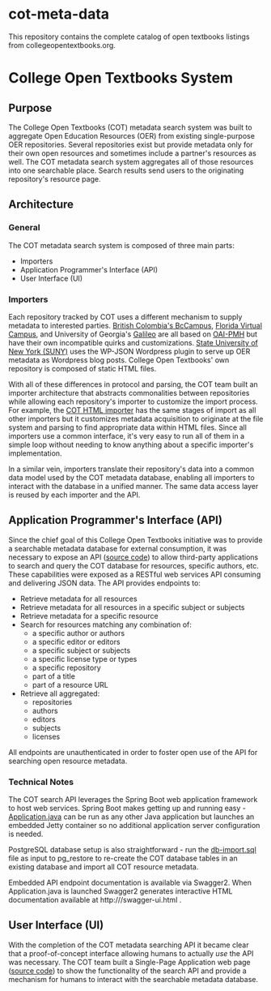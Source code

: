 # cot-meta-data
This repository contains the complete catalog of open textbooks listings from collegeopentextbooks.org.

# College Open Textbooks System
## Purpose
The College Open Textbooks (COT) metadata search system was built to aggregate Open Education Resources (OER) from existing single-purpose OER repositories. Several repositories exist but provide metadata only for their own open resources and sometimes include a partner's resources as well. The COT metadata search system aggregates all of those resources into one searchable place. Search results send users to the originating repository's resource page.

## Architecture
### General
The COT metadata search system is composed of three main parts:
* Importers
* Application Programmer's Interface (API)
* User Interface (UI)

### Importers
Each repository tracked by COT uses a different mechanism to supply metadata to interested parties. [British Colombia's BcCampus](https://bccampus.ca/), [Florida Virtual Campus](https://www.flvc.org/), and University of Georgia's [Galileo](https://oer.galileo.usg.edu) are all based on [OAI-PMH](https://www.openarchives.org/pmh/) but have their own incompatible quirks and customizations. [State University of New York (SUNY)](https://textbooks.opensuny.org) uses the WP-JSON Wordpress plugin to serve up OER metadata as Wordpress blog posts. College Open Textbooks' own repository is composed of static HTML files.

With all of these differences in protocol and parsing, the COT team built an importer architecture that abstracts commonalities between repositories while allowing each repository's importer to customize the import process. For example, the [COT HTML importer](https://github.com/cot-education/cot-api/blob/test/api/src/main/java/org/collegeopentextbooks/api/importer/CotHtmlImporter.java) has the same stages of import as all other importers but it customizes metadata acquisition to originate at the file system and parsing to find appropriate data within HTML files. Since all importers use a common interface, it's very easy to run all of them in a simple loop without needing to know anything about a specific importer's implementation.

In a similar vein, importers translate their repository's data into a common data model used by the COT metadata database, enabling all importers to interact with the database in a unified manner. The same data access layer is reused by each importer and the API.

## Application Programmer's Interface (API)
Since the chief goal of this College Open Textbooks initiative was to provide a searchable metadata database for external consumption, it was necessary to expose an API ([source code](https://github.com/cot-education/cot-api)) to allow third-party applications to search and query the COT database for resources, specific authors, etc. These capabilities were exposed as a RESTful web services API consuming and delivering JSON data. The API provides endpoints to:
* Retrieve metadata for all resources
* Retrieve metadata for all resources in a specific subject or subjects
* Retrieve metadata for a specific resource
* Search for resources matching any combination of:
  * a specific author or authors
  * a specific editor or editors
  * a specific subject or subjects
  * a specific license type or types
  * a specific repository
  * part of a title
  * part of a resource URL
* Retrieve all aggregated:
  * repositories
  * authors
  * editors
  * subjects
  * licenses

All endpoints are unauthenticated in order to foster open use of the API for searching open resource metadata.

### Technical Notes
The COT search API leverages the Spring Boot web application framework to host web services. Spring Boot makes getting up and running easy - [Application.java](https://github.com/cot-education/cot-api/blob/test/api/src/main/java/org/collegeopentextbooks/api/Application.java) can be run as any other Java application but launches an embedded Jetty container so no additional application server configuration is needed.

PostgreSQL database setup is also straightforward - run the [db-import.sql](https://github.com/cot-education/cot-meta-data/blob/master/db-import.sql) file as input to pg_restore to re-create the COT database tables in an existing database and import all COT resource metadata.

Embedded API endpoint documentation is available via Swagger2. When Application.java is launched Swagger2 generates interactive HTML documentation available at http://<webroot>/swagger-ui.html .

## User Interface (UI)
With the completion of the COT metadata searching API it became clear that a proof-of-concept interface allowing humans to actually *use* the API was necessary. The COT team built a Single-Page Application web page ([source code](https://github.com/cot-education/cot-search-ui)) to show the functionality of the search API and provide a mechanism for humans to interact with the searchable metadata database.

